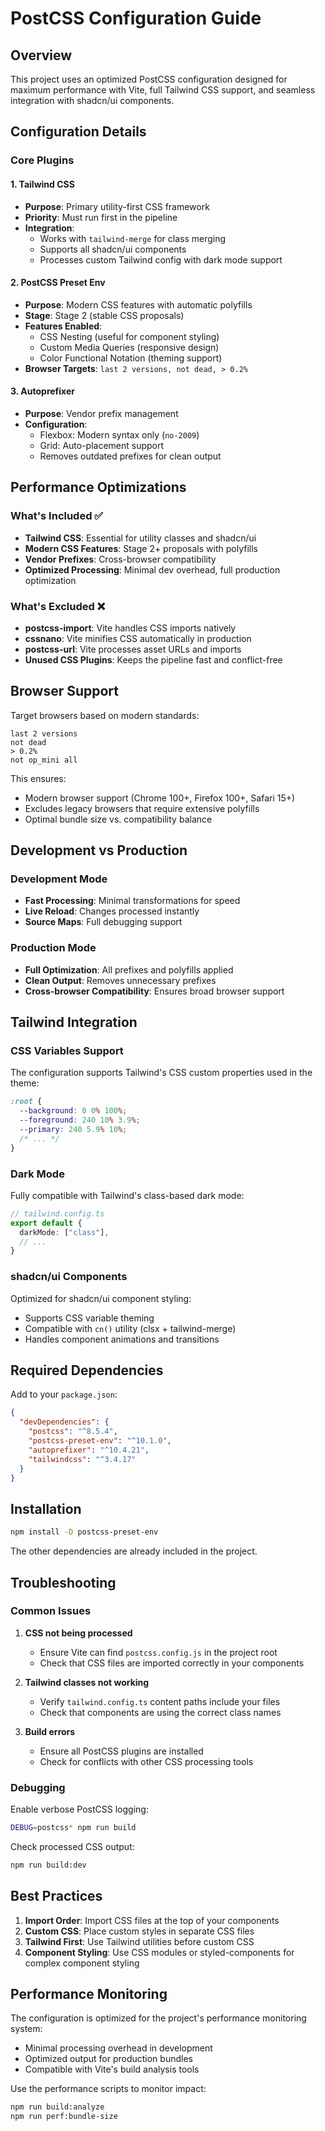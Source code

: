 # PostCSS Configuration Guide

## Overview

This project uses an optimized PostCSS configuration designed for maximum performance with Vite, full Tailwind CSS support, and seamless integration with shadcn/ui components.

## Configuration Details

### Core Plugins

#### 1. **Tailwind CSS** 
- **Purpose**: Primary utility-first CSS framework
- **Priority**: Must run first in the pipeline
- **Integration**: 
  - Works with `tailwind-merge` for class merging
  - Supports all shadcn/ui components
  - Processes custom Tailwind config with dark mode support

#### 2. **PostCSS Preset Env**
- **Purpose**: Modern CSS features with automatic polyfills
- **Stage**: Stage 2 (stable CSS proposals)
- **Features Enabled**:
  - CSS Nesting (useful for component styling)
  - Custom Media Queries (responsive design)
  - Color Functional Notation (theming support)
- **Browser Targets**: `last 2 versions, not dead, > 0.2%`

#### 3. **Autoprefixer**
- **Purpose**: Vendor prefix management
- **Configuration**:
  - Flexbox: Modern syntax only (`no-2009`)
  - Grid: Auto-placement support
  - Removes outdated prefixes for clean output

## Performance Optimizations

### What's Included ✅
- **Tailwind CSS**: Essential for utility classes and shadcn/ui
- **Modern CSS Features**: Stage 2+ proposals with polyfills
- **Vendor Prefixes**: Cross-browser compatibility
- **Optimized Processing**: Minimal dev overhead, full production optimization

### What's Excluded ❌
- **postcss-import**: Vite handles CSS imports natively
- **cssnano**: Vite minifies CSS automatically in production
- **postcss-url**: Vite processes asset URLs and imports
- **Unused CSS Plugins**: Keeps the pipeline fast and conflict-free

## Browser Support

Target browsers based on modern standards:
```
last 2 versions
not dead
> 0.2%
not op_mini all
```

This ensures:
- Modern browser support (Chrome 100+, Firefox 100+, Safari 15+)
- Excludes legacy browsers that require extensive polyfills
- Optimal bundle size vs. compatibility balance

## Development vs Production

### Development Mode
- **Fast Processing**: Minimal transformations for speed
- **Live Reload**: Changes processed instantly
- **Source Maps**: Full debugging support

### Production Mode
- **Full Optimization**: All prefixes and polyfills applied
- **Clean Output**: Removes unnecessary prefixes
- **Cross-browser Compatibility**: Ensures broad browser support

## Tailwind Integration

### CSS Variables Support
The configuration supports Tailwind's CSS custom properties used in the theme:
```css
:root {
  --background: 0 0% 100%;
  --foreground: 240 10% 3.9%;
  --primary: 240 5.9% 10%;
  /* ... */
}
```

### Dark Mode
Fully compatible with Tailwind's class-based dark mode:
```typescript
// tailwind.config.ts
export default {
  darkMode: ["class"],
  // ...
}
```

### shadcn/ui Components
Optimized for shadcn/ui component styling:
- Supports CSS variable theming
- Compatible with `cn()` utility (clsx + tailwind-merge)
- Handles component animations and transitions

## Required Dependencies

Add to your `package.json`:

```json
{
  "devDependencies": {
    "postcss": "^8.5.4",
    "postcss-preset-env": "^10.1.0",
    "autoprefixer": "^10.4.21",
    "tailwindcss": "^3.4.17"
  }
}
```

## Installation

```bash
npm install -D postcss-preset-env
```

The other dependencies are already included in the project.

## Troubleshooting

### Common Issues

1. **CSS not being processed**
   - Ensure Vite can find `postcss.config.js` in the project root
   - Check that CSS files are imported correctly in your components

2. **Tailwind classes not working**
   - Verify `tailwind.config.ts` content paths include your files
   - Check that components are using the correct class names

3. **Build errors**
   - Ensure all PostCSS plugins are installed
   - Check for conflicts with other CSS processing tools

### Debugging

Enable verbose PostCSS logging:
```bash
DEBUG=postcss* npm run build
```

Check processed CSS output:
```bash
npm run build:dev
```

## Best Practices

1. **Import Order**: Import CSS files at the top of your components
2. **Custom CSS**: Place custom styles in separate CSS files
3. **Tailwind First**: Use Tailwind utilities before custom CSS
4. **Component Styling**: Use CSS modules or styled-components for complex component styling

## Performance Monitoring

The configuration is optimized for the project's performance monitoring system:
- Minimal processing overhead in development
- Optimized output for production bundles
- Compatible with Vite's build analysis tools

Use the performance scripts to monitor impact:
```bash
npm run build:analyze
npm run perf:bundle-size
``` 